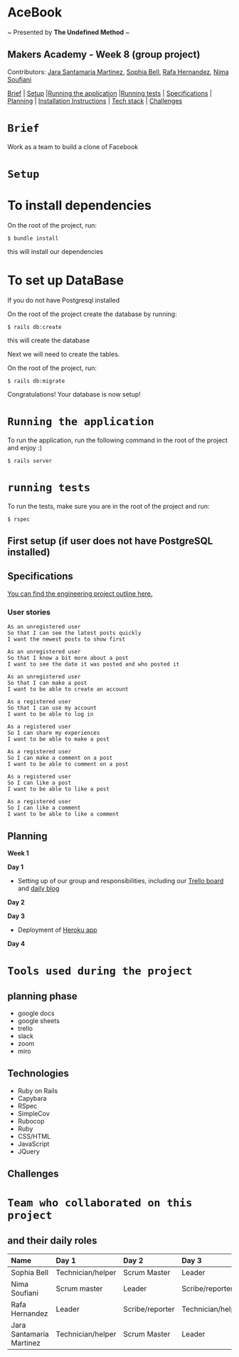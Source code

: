 # AceBook

~ Presented by **The Undefined Method** ~

## Makers Academy - Week 8 (group project)

Contributors: [Jara Santamaria Martinez](https://github.com/jarasmar), [Sophia Bell](https://github.com/Kittaru87), [Rafa Hernandez](https://github.com/rafahg), [Nima Soufiani](https://github.com/Nimzyow)

[Brief](#Brief) | [Setup](#Setup) |[Running the application](#Running-the-application) |[Running tests](#Running-tests) | [Specifications](#specifications) | [Planning](#planning) | [Installation Instructions](#installation-instructions) | [Tech stack](#tech-stack) | [Challenges](#challenges)

# `Brief`

Work as a team to build a clone of Facebook

# `Setup`

# To install dependencies

On the root of the project, run:

```
$ bundle install
```
this will install our dependencies

# To set up DataBase

If you do not have Postgresql installed 

On the root of the project create the database by running:

```
$ rails db:create
```
this will create the database

Next we will need to create the tables.

On the root of the project, run:

```
$ rails db:migrate
```

Congratulations! Your database is now setup!

# `Running the application`

To run the application, run the following command in the root of the project and enjoy :)

```
$ rails server
```

# `running tests`

To run the tests, make sure you are in the root of the project and run:

```
$ rspec
```


## First setup (if user does not have PostgreSQL installed)




## Specifications

[You can find the engineering project outline here.](https://github.com/makersacademy/course/tree/master/engineering_projects/rails)

### User stories
```
As an unregistered user
So that I can see the latest posts quickly
I want the newest posts to show first

As an unregistered user
So that I know a bit more about a post
I want to see the date it was posted and who posted it

As an unregistered user
So that I can make a post
I want to be able to create an account

As a registered user
So that I can use my account
I want to be able to log in

As a registered user
So I can share my experiences
I want to be able to make a post

As a registered user
So I can make a comment on a post
I want to be able to comment on a post

As a registered user
So I can like a post
I want to be able to like a post

As a registered user
So I can like a comment
I want to be able to like a comment
```

## Planning

**Week 1**

**Day 1**

- Setting up of our group and responsibilities, including our [Trello board](https://trello.com/b/adiRFheq/the-undefined-method) and [daily blog](https://github.com/Kittaru87/acebook-theUndefinedMethod/blob/master/Blog.md)

**Day 2**

**Day 3**
- Deployment of [Heroku app](https://the-undefined-method.herokuapp.com/)

**Day 4**

# `Tools used during the project`

## planning phase

- google docs
- google sheets
- trello
- slack
- zoom
- miro

## Technologies

- Ruby on Rails
- Capybara
- RSpec
- SimpleCov
- Rubocop
- Ruby
- CSS/HTML
- JavaScript
- JQuery

## Challenges


# `Team who collaborated on this project`

## and their daily roles

| Name           | Day 1        | Day 2        | Day 3        | Day 4        | Day 5        |
| :------------- | :----------- | :----------- | :----------- | :----------- | :----------- |
| Sophia Bell   | Technician/helper| Scrum Master| Leader       | Scribe/reporter        | Technician/helper       |
| Nima Soufiani    | Scrum master | Leader       | Scribe/reporter   | Technician/helper       | Scrum Master        |
| Rafa Hernandez| Leader       | Scribe/reporter | Technician/helper       | Scrum Master   | Leader       |
| Jara Santamaria Martinez | Technician/helper| Scrum Master       | Leader | Leader       | Scribe/reporter   |
